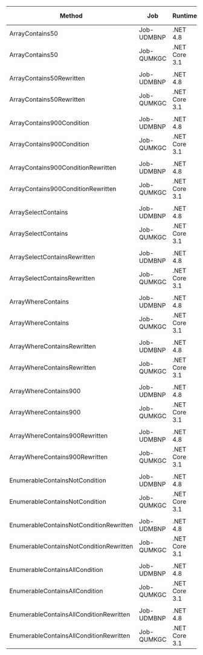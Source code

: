 |                                  Method |        Job |       Runtime |    Toolchain |        Mean |      Error |     StdDev |      Median | Ratio | RatioSD |  Gen 0 | Gen 1 | Gen 2 | Allocated |
|---------------------------------------- |----------- |-------------- |------------- |------------:|-----------:|-----------:|------------:|------:|--------:|-------:|------:|------:|----------:|
|                         ArrayContains50 | Job-UDMBNP |      .NET 4.8 |        net48 |    61.84 ns |   0.940 ns |   0.879 ns |    62.35 ns |  1.00 |    0.00 |      - |     - |     - |         - |
|                         ArrayContains50 | Job-QUMKGC | .NET Core 3.1 | netcoreapp31 |    25.86 ns |   0.490 ns |   0.458 ns |    26.05 ns |  0.42 |    0.01 |      - |     - |     - |         - |
|                                         |            |               |              |             |            |            |             |       |         |        |       |       |           |
|                ArrayContains50Rewritten | Job-UDMBNP |      .NET 4.8 |        net48 |    23.17 ns |   0.477 ns |   0.490 ns |    23.26 ns |  1.00 |    0.00 |      - |     - |     - |         - |
|                ArrayContains50Rewritten | Job-QUMKGC | .NET Core 3.1 | netcoreapp31 |    28.20 ns |   0.414 ns |   0.388 ns |    28.36 ns |  1.22 |    0.03 |      - |     - |     - |         - |
|                                         |            |               |              |             |            |            |             |       |         |        |       |       |           |
|               ArrayContains900Condition | Job-UDMBNP |      .NET 4.8 |        net48 |   519.55 ns |   6.016 ns |   5.627 ns |   522.19 ns |  1.00 |    0.00 |      - |     - |     - |         - |
|               ArrayContains900Condition | Job-QUMKGC | .NET Core 3.1 | netcoreapp31 |   217.44 ns |   3.605 ns |   3.372 ns |   219.03 ns |  0.42 |    0.01 |      - |     - |     - |         - |
|                                         |            |               |              |             |            |            |             |       |         |        |       |       |           |
|      ArrayContains900ConditionRewritten | Job-UDMBNP |      .NET 4.8 |        net48 |   405.29 ns |   6.027 ns |   5.638 ns |   407.73 ns |  1.00 |    0.00 |      - |     - |     - |         - |
|      ArrayContains900ConditionRewritten | Job-QUMKGC | .NET Core 3.1 | netcoreapp31 |   484.73 ns |   7.366 ns |   6.890 ns |   488.04 ns |  1.20 |    0.02 |      - |     - |     - |         - |
|                                         |            |               |              |             |            |            |             |       |         |        |       |       |           |
|                     ArraySelectContains | Job-UDMBNP |      .NET 4.8 |        net48 | 1,556.25 ns |  30.172 ns |  28.223 ns | 1,573.34 ns |  1.00 |    0.00 | 0.0134 |     - |     - |      56 B |
|                     ArraySelectContains | Job-QUMKGC | .NET Core 3.1 | netcoreapp31 | 1,169.35 ns |  12.019 ns |  10.655 ns | 1,171.62 ns |  0.75 |    0.01 | 0.0114 |     - |     - |      48 B |
|                                         |            |               |              |             |            |            |             |       |         |        |       |       |           |
|            ArraySelectContainsRewritten | Job-UDMBNP |      .NET 4.8 |        net48 |    96.65 ns |   1.607 ns |   1.503 ns |    97.46 ns |  1.00 |    0.00 |      - |     - |     - |         - |
|            ArraySelectContainsRewritten | Job-QUMKGC | .NET Core 3.1 | netcoreapp31 |    93.54 ns |   0.337 ns |   0.263 ns |    93.49 ns |  0.97 |    0.02 |      - |     - |     - |         - |
|                                         |            |               |              |             |            |            |             |       |         |        |       |       |           |
|                      ArrayWhereContains | Job-UDMBNP |      .NET 4.8 |        net48 | 6,943.03 ns | 105.146 ns |  98.353 ns | 6,993.59 ns |  1.00 |    0.00 | 0.0076 |     - |     - |      48 B |
|                      ArrayWhereContains | Job-QUMKGC | .NET Core 3.1 | netcoreapp31 | 5,478.74 ns |  99.457 ns |  93.032 ns | 5,531.17 ns |  0.79 |    0.02 | 0.0076 |     - |     - |      48 B |
|                                         |            |               |              |             |            |            |             |       |         |        |       |       |           |
|             ArrayWhereContainsRewritten | Job-UDMBNP |      .NET 4.8 |        net48 |   580.68 ns |  10.198 ns |   9.539 ns |   588.28 ns |  1.00 |    0.00 |      - |     - |     - |         - |
|             ArrayWhereContainsRewritten | Job-QUMKGC | .NET Core 3.1 | netcoreapp31 |   574.57 ns |   9.170 ns |   8.578 ns |   578.52 ns |  0.99 |    0.02 |      - |     - |     - |         - |
|                                         |            |               |              |             |            |            |             |       |         |        |       |       |           |
|                   ArrayWhereContains900 | Job-UDMBNP |      .NET 4.8 |        net48 | 6,091.22 ns | 110.076 ns | 102.965 ns | 6,035.09 ns |  1.00 |    0.00 | 0.0076 |     - |     - |      48 B |
|                   ArrayWhereContains900 | Job-QUMKGC | .NET Core 3.1 | netcoreapp31 | 4,909.76 ns |  54.621 ns |  51.093 ns | 4,927.21 ns |  0.81 |    0.01 | 0.0076 |     - |     - |      48 B |
|                                         |            |               |              |             |            |            |             |       |         |        |       |       |           |
|          ArrayWhereContains900Rewritten | Job-UDMBNP |      .NET 4.8 |        net48 |   534.75 ns |   7.074 ns |   6.617 ns |   537.22 ns |  1.00 |    0.00 |      - |     - |     - |         - |
|          ArrayWhereContains900Rewritten | Job-QUMKGC | .NET Core 3.1 | netcoreapp31 |   519.61 ns |   9.585 ns |   8.966 ns |   525.00 ns |  0.97 |    0.02 |      - |     - |     - |         - |
|                                         |            |               |              |             |            |            |             |       |         |        |       |       |           |
|          EnumerableContainsNotCondition | Job-UDMBNP |      .NET 4.8 |        net48 | 6,127.99 ns |  94.242 ns |  88.154 ns | 6,165.62 ns |  1.00 |    0.00 | 0.0076 |     - |     - |      32 B |
|          EnumerableContainsNotCondition | Job-QUMKGC | .NET Core 3.1 | netcoreapp31 | 4,530.90 ns |  64.638 ns |  57.300 ns | 4,546.19 ns |  0.74 |    0.02 | 0.0076 |     - |     - |      32 B |
|                                         |            |               |              |             |            |            |             |       |         |        |       |       |           |
| EnumerableContainsNotConditionRewritten | Job-UDMBNP |      .NET 4.8 |        net48 | 4,764.89 ns |  72.978 ns |  64.693 ns | 4,796.68 ns |  1.00 |    0.00 | 0.0076 |     - |     - |      32 B |
| EnumerableContainsNotConditionRewritten | Job-QUMKGC | .NET Core 3.1 | netcoreapp31 | 4,496.63 ns |  80.045 ns |  74.874 ns | 4,544.01 ns |  0.94 |    0.02 | 0.0076 |     - |     - |      32 B |
|                                         |            |               |              |             |            |            |             |       |         |        |       |       |           |
|          EnumerableContainsAllCondition | Job-UDMBNP |      .NET 4.8 |        net48 |   341.33 ns |   5.992 ns |   5.605 ns |   344.56 ns |  1.00 |    0.00 | 0.0076 |     - |     - |      32 B |
|          EnumerableContainsAllCondition | Job-QUMKGC | .NET Core 3.1 | netcoreapp31 |   255.13 ns |   4.777 ns |   4.469 ns |   252.79 ns |  0.75 |    0.02 | 0.0076 |     - |     - |      32 B |
|                                         |            |               |              |             |            |            |             |       |         |        |       |       |           |
| EnumerableContainsAllConditionRewritten | Job-UDMBNP |      .NET 4.8 |        net48 |   259.06 ns |   5.005 ns |   4.682 ns |   256.19 ns |  1.00 |    0.00 | 0.0076 |     - |     - |      32 B |
| EnumerableContainsAllConditionRewritten | Job-QUMKGC | .NET Core 3.1 | netcoreapp31 |   256.66 ns |   3.161 ns |   2.957 ns |   257.24 ns |  0.99 |    0.02 | 0.0076 |     - |     - |      32 B |